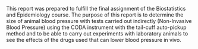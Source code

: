 This report was prepared to fulfill the final assignment of the Biostatistics and Epidemiology course. 
The purpose of this report is to determine the size of animal blood pressure with tests carried out indirectly (Non-Invasive Blood Pressure) 
using the CODA instrument with the tail-cuff auto-pickup method and to be able to carry out experiments with laboratory animals to see the effects 
of the drugs used that can lower blood pressure in vivo. ​
